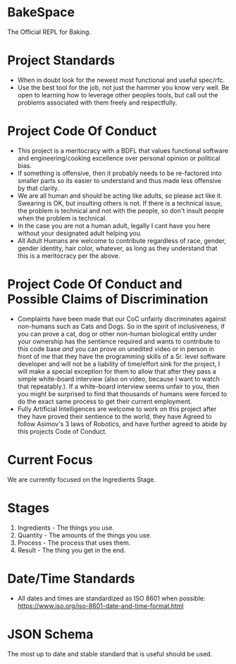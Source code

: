 # BakeSpace
The Official REPL for Baking.

# Project Standards
* When in doubt look for the newest most functional and useful spec/rfc.
* Use the best tool for the job, not just the hammer you know very well.  Be open to learning how to leverage other peoples tools, but call out the problems associated with them freely and respectfully.

# Project Code Of Conduct
* This project is a meritocracy with a BDFL that values functional software and engineering/cooking excellence over personal opinion or political bias.
* If something is offensive, then it probably needs to be re-factored into smaller parts so its easier to understand and thus made less offensive by that clarity.
* We are all human and should be acting like adults, so please act like it. Swearing is OK, but insulting others is not. If there is a technical issue, the problem is technical and not with the people, so don't insult people when the problem is technical.
* In the case you are not a human adult, legally I cant have you here without your designated adult helping you.
* All Adult Humans are welcome to contribute regardless of race, gender, gender identity, hair color, whatever, as long as they understand that this is a meritocracy per the above.

# Project Code Of Conduct and Possible Claims of Discrimination
* Complaints have been made that our CoC unfairly discriminates against non-humans such as Cats and Dogs.  So in the spirit of inclusiveness, if you can prove a cat, dog or other non-human biological entity under your ownership has the sentience required and wants to contribute to this code base *and* you can prove on unedited video or in person in front of me that they have the programming skills of a Sr. level software developer and will not be a liability of time/effort sink for the project, I will make a special exception for them to allow that after they pass a simple white-board interview (also on video, because I want to watch that repeatably.).  If a white-board interview seems unfair to you, then you might be surprised to find that thousands of humans were forced to do the exact same process to get their current employment.
* Fully Artificial Intelligences are welcome to work on this project after they have proved their sentience to the world, they have Agreed to follow Asimov's 3 laws of Robotics, and have further agreed to abide by this projects Code of Conduct.

# Current Focus
We are currently focused on the Ingredients Stage. 

# Stages
1. Ingredients - The things you use.
2. Quantity - The amounts of the things you use.
3. Process - The process that uses them.
4. Result - The thing you get in the end.

# Date/Time Standards
* All dates and times are standardized as ISO 8601 when possible: https://www.iso.org/iso-8601-date-and-time-format.html

# JSON Schema
The most up to date and stable standard that is useful should be used.


